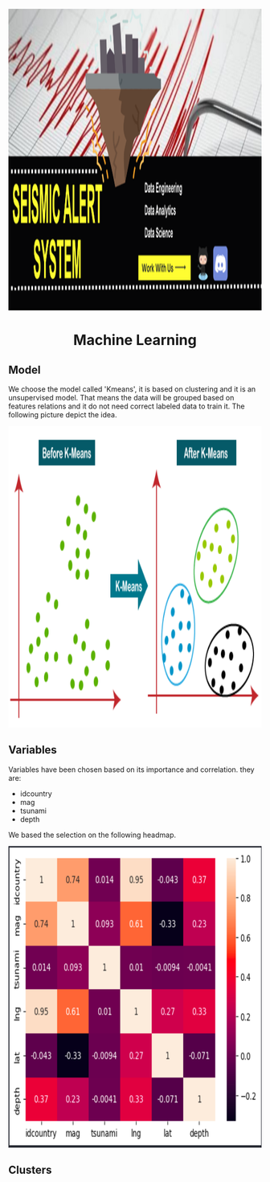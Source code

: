 <p align=center><img src='DTS_img/Banner-en.png' width=2000 height=600></p>

<h1 align=center>Machine Learning</h1>


<h2>Model</h2>

<p>We choose the model called 'Kmeans', it is based on clustering and it is an unsupervised model. That means the data will be grouped based on features relations and it do not need correct labeled data to train it. The following picture depict the idea.</p>

<p align=center><img src='DTS_img/kmeansgraph.png' width=800 height=600></p>

<h2>Variables</h2>

<p>Variables have been chosen based on its importance and correlation. they are:</p>

<ul>
<li>idcountry</li>
<li>mag</li>
<li>tsunami</li>
<li>depth</li>
</ul>

<p>We based the selection on the following headmap.</p>
<p align=center><img src='DTS_img/variablesCorrelation.png' width=600 height=600></p>

<h2>Clusters</h2>

<p></p>
